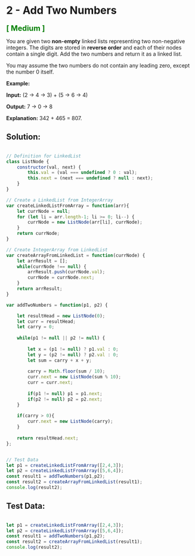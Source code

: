 # **2 - Add Two Numbers**

<span style="font-size: 20px; font-weight: bold; color:green">[ Medium ]</span>

You are given two **non-empty** linked lists representing two non-negative
integers. The digits are stored in **reverse order** and each of their nodes
contain a single digit. Add the two numbers and return it as a linked list.

You may assume the two numbers do not contain any leading zero, except the
number 0 itself.

**Example:**

**Input:** (2 -\> 4 -\> 3) + (5 -\> 6 -\> 4)

**Output:** 7 -\> 0 -\> 8

**Explanation:** 342 + 465 = 807.


## **Solution:**

```JavaScript

// Definition for LinkedList
class ListNode {
    constructor(val, next) {
        this.val = (val === undefined ? 0 : val);
        this.next = (next === undefined ? null : next);
    }
}

// Create a LinkedList from IntegerArray
var createLinkedListFromArray = function(arr){
    let currNode = null;
    for (let li = arr.length-1; li >= 0; li--) {
        currNode = new ListNode(arr[li], currNode);
    }
    return currNode;
}

// Create IntegerArray from LinkedList
var createArrayFromLinkedList = function(currNode) {
    let arrResult = [];
    while(currNode !== null) {
        arrResult.push(currNode.val);
        currNode = currNode.next;
    }
    return arrResult;
}

var addTwoNumbers = function(p1, p2) {

    let resultHead = new ListNode(0);
    let curr = resultHead;
    let carry = 0;
    
    while(p1 != null || p2 != null) {
        
        let x = (p1 != null) ? p1.val : 0;
        let y = (p2 != null) ? p2.val : 0;
        let sum = carry + x + y;
        
        carry = Math.floor(sum / 10);
        curr.next = new ListNode(sum % 10);
        curr = curr.next;
        
        if(p1 != null) p1 = p1.next;
        if(p2 != null) p2 = p2.next;
    }
    
    if(carry > 0){
        curr.next = new ListNode(carry);
    }
    
    return resultHead.next;    
};


// Test Data
let p1 = createLinkedListFromArray([2,4,3]);
let p2 = createLinkedListFromArray([5,6,4]);
const result1 = addTwoNumbers(p1,p2);
const result2 = createArrayFromLinkedList(result1);
console.log(result2);

```

## **Test Data:**

```JavaScript

let p1 = createLinkedListFromArray([2,4,3]);
let p2 = createLinkedListFromArray([5,6,4]);
const result1 = addTwoNumbers(p1,p2);
const result2 = createArrayFromLinkedList(result1);
console.log(result2);

```